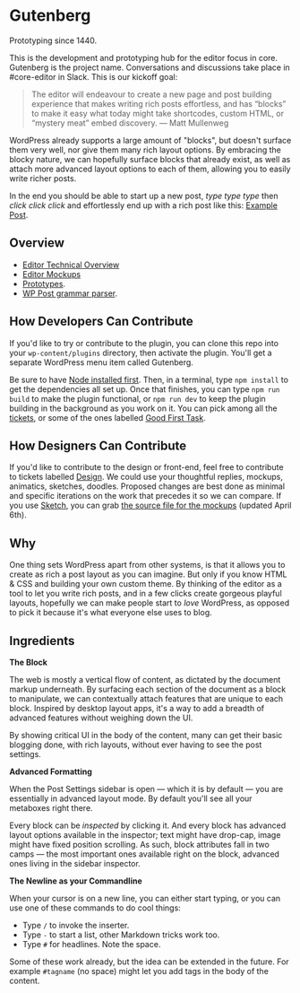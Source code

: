 # Gutenberg

Prototyping since 1440.

This is the development and prototyping hub for the editor focus in core.
Gutenberg is the project name. Conversations and discussions take place in #core-editor in Slack. This is our kickoff goal:

> The editor will endeavour to create a new page and post building experience that makes writing rich posts effortless, and has “blocks” to make it easy what today might take shortcodes, custom HTML, or “mystery meat” embed discovery. — Matt Mullenweg

WordPress already supports a large amount of "blocks", but doesn't surface them very well, nor give them many rich layout options. By embracing the blocky nature, we can hopefully surface blocks that already exist, as well as attach more advanced layout options to each of them, allowing you to easily write richer posts.

In the end you should be able to start up a new post, _type type type_ then _click click click_ and effortlessly end up with a rich post like this: <a href="http://moc.co/sandbox/example-post/">Example Post</a>.

## Overview

- <a href="https://make.wordpress.org/core/2017/01/17/editor-technical-overview/">Editor Technical Overview</a>
- <a href="https://wpcoredesign.mystagingwebsite.com/gutenberg/">Editor Mockups</a>
- <a href="https://wordpress.github.io/gutenberg/">Prototypes</a>.
- <a href="https://github.com/Automattic/wp-post-grammar">WP Post grammar parser</a>.

## How Developers Can Contribute

If you'd like to try or contribute to the plugin, you can clone this repo into your `wp-content/plugins` directory, then activate the plugin. You'll get a separate WordPress menu item called Gutenberg.

Be sure to have <a href="https://nodejs.org/en/">Node installed first</a>. Then, in a terminal, type `npm install` to get the dependencies all set up. Once that finishes, you can type `npm run build` to make the plugin functional, or `npm run dev` to keep the plugin building in the background as you work on it. You can pick among all the <a href="https://github.com/WordPress/gutenberg/issues">tickets</a>, or some of the ones labelled <a href="https://github.com/WordPress/gutenberg/labels/Good%20First%20Task">Good First Task</a>.

## How Designers Can Contribute

If you'd like to contribute to the design or front-end, feel free to contribute to tickets labelled <a href="https://github.com/WordPress/gutenberg/issues?q=is%3Aissue+is%3Aopen+label%3ADesign">Design</a>. We could use your thoughtful replies, mockups, animatics, sketches, doodles. Proposed changes are best done as minimal and specific iterations on the work that precedes it so we can compare. If you use <a href="https://www.sketchapp.com/">Sketch</a>, you can grab <a href="https://cloudup.com/cMPXM8Va2cy">the source file for the mockups</a> (updated April 6th).

## Why

One thing sets WordPress apart from other systems, is that it allows you to create as rich a post layout as you can imagine. But only if you know HTML & CSS and building your own custom theme. By thinking of the editor as a tool to let you write rich posts, and in a few clicks create gorgeous playful layouts, hopefully we can make people start to _love_ WordPress, as opposed to pick it because it's what everyone else uses to blog.

## Ingredients

**The Block**

The web is mostly a vertical flow of content, as dictated by the document markup underneath. By surfacing each section of the document as a block to manipulate, we can contextually attach features that are unique to each block. Inspired by desktop layout apps, it's a way to add a breadth of advanced features without weighing down the UI.

By showing critical UI in the body of the content, many can get their basic blogging done, with rich layouts, without ever having to see the post settings.

**Advanced Formatting**

When the Post Settings sidebar is open — which it is by default — you are essentially in advanced layout mode. By default you'll see all your metaboxes right there.

Every block can be _inspected_ by clicking it. And every block has advanced layout options available in the inspector; text might have drop-cap, image might have fixed position scrolling. As such, block attributes fall in two camps — the most important ones available right on the block, advanced ones living in the sidebar inspector.

**The Newline as your Commandline**

When your cursor is on a new line, you can either start typing, or you can use one of these commands to do cool things:

- Type `/` to invoke the inserter.
- Type `-` to start a list, other Markdown tricks work too.
- Type `#` for headlines. Note the space.

Some of these work already, but the idea can be extended in the future. For example `#tagname` (no space) might let you add tags in the body of the content.
